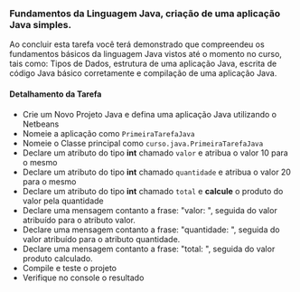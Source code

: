 ### Fundamentos da Linguagem Java, criação de uma aplicação Java simples.

Ao concluir esta tarefa você terá demonstrado que compreendeu os fundamentos básicos da linguagem Java vistos até o momento no curso, tais como: Tipos de Dados, estrutura de uma aplicação Java, escrita de código Java básico corretamente e compilação de uma aplicação Java.

#### Detalhamento da Tarefa

- Crie um Novo Projeto Java e defina uma aplicação Java utilizando o Netbeans
- Nomeie a aplicação como `PrimeiraTarefaJava`
- Nomeie o Classe principal como `curso.java.PrimeiraTarefaJava`
- Declare um atributo do tipo **int** chamado `valor` e atribua o valor 10 para o mesmo
- Declare um atributo do tipo **int** chamado `quantidade` e atribua o valor 20 para o mesmo
- Declare um atributo do tipo **int** chamado `total` e **calcule** o produto do valor pela quantidade
- Declare uma mensagem contanto a frase: "valor: ", seguida do valor atribuído para o atributo valor.
- Declare uma mensagem contanto a frase: "quantidade: ", seguida do valor atribuído para o atributo quantidade.
- Declare uma mensagem contanto a frase: "total: ", seguida do valor produto calculado.
- Compile e teste o projeto
- Verifique no console o resultado